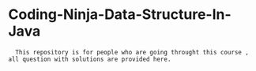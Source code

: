 # Coding-Ninja-Data-Structure-In-Java


      This repository is for people who are going throught this course , all question with solutions are provided here. 
